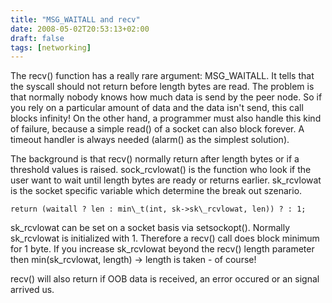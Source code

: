 ```yaml
---
title: "MSG_WAITALL and recv"
date: 2008-05-02T20:53:13+02:00
draft: false
tags: [networking]
---
```


The recv() function has a really rare argument: MSG\_WAITALL. It tells that the
syscall should not return before length bytes are read. The problem is that
normally nobody knows how much data is send by the peer node. So if you rely on
a particular amount of data and the data isn't send, this call blocks infinity!
On the other hand, a programmer must also handle this kind of failure, because
a simple read() of a socket can also block forever. A timeout handler is always
needed (alarm() as the simplest solution).


The background is that recv() normally return after length bytes or if a
threshold values is raised. sock\_rcvlowat() is the function who look if the
user want to wait until length bytes are ready or returns earlier. sk\_rcvlowat
is the socket specific variable which determine the break out szenario.



```
return (waitall ? len : min\_t(int, sk->sk\_rcvlowat, len)) ? : 1;

```

sk\_rcvlowat can be set on a socket basis via setsockopt(). Normally sk\_rcvlowat
is initialized with 1. Therefore a recv() call does block minimum for 1 byte.
If you increase sk\_rcvlowat beyond the recv() length parameter then
min(sk\_rcvlowat, length) -> length is taken - of course!


recv() will also return if OOB data is received, an error occured or an signal
arrived us.


